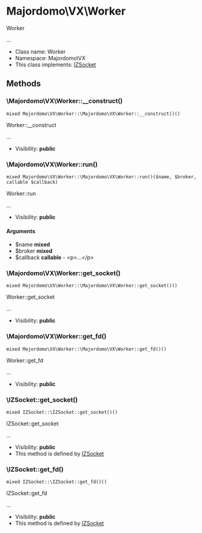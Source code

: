 Majordomo\VX\Worker
===============

Worker

...


* Class name: Worker
* Namespace: Majordomo\VX
* This class implements: [IZSocket](IZSocket.md)






Methods
-------


### \Majordomo\VX\Worker::__construct()

```
mixed Majordomo\VX\Worker::\Majordomo\VX\Worker::__construct()()
```

Worker::__construct

...

* Visibility: **public**



### \Majordomo\VX\Worker::run()

```
mixed Majordomo\VX\Worker::\Majordomo\VX\Worker::run()($name, $broker, callable $callback)
```

Worker::run

...

* Visibility: **public**

#### Arguments

* $name **mixed**
* $broker **mixed**
* $callback **callable** - &lt;p&gt;...&lt;/p&gt;



### \Majordomo\VX\Worker::get_socket()

```
mixed Majordomo\VX\Worker::\Majordomo\VX\Worker::get_socket()()
```

Worker::get_socket

...

* Visibility: **public**



### \Majordomo\VX\Worker::get_fd()

```
mixed Majordomo\VX\Worker::\Majordomo\VX\Worker::get_fd()()
```

Worker::get_fd

...

* Visibility: **public**



### \IZSocket::get_socket()

```
mixed IZSocket::\IZSocket::get_socket()()
```

IZSocket::get_socket

...

* Visibility: **public**
* This method is defined by [IZSocket](IZSocket.md)



### \IZSocket::get_fd()

```
mixed IZSocket::\IZSocket::get_fd()()
```

IZSocket::get_fd

...

* Visibility: **public**
* This method is defined by [IZSocket](IZSocket.md)


